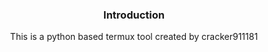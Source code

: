 <div align="center">
<h3>Introduction</h3>
<p>This is a python based termux tool created by cracker911181
</p>
</div>
